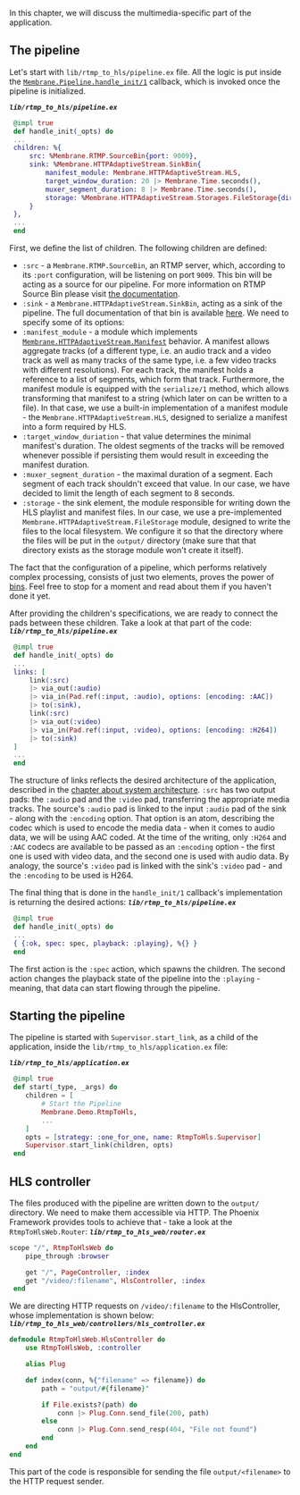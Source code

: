 In this chapter, we will discuss the multimedia-specific part of the application.

## The pipeline

Let's start with `lib/rtmp_to_hls/pipeline.ex` file. All the logic is put inside the [`Membrane.Pipeline.handle_init/1`](https://hexdocs.pm/membrane_core/Membrane.Pipeline.html#c:handle_init/1) callback,
which is invoked once the pipeline is initialized.

**_`lib/rtmp_to_hls/pipeline.ex`_**

```elixir
 @impl true
 def handle_init(_opts) do
 ...
 children: %{
     src: %Membrane.RTMP.SourceBin{port: 9009},
     sink: %Membrane.HTTPAdaptiveStream.SinkBin{
         manifest_module: Membrane.HTTPAdaptiveStream.HLS,
         target_window_duration: 20 |> Membrane.Time.seconds(),
         muxer_segment_duration: 8 |> Membrane.Time.seconds(),
         storage: %Membrane.HTTPAdaptiveStream.Storages.FileStorage{directory: "output"}
     }
 },
 ...
 end
```

First, we define the list of children. The following children are defined:

- `:src` - a `Membrane.RTMP.SourceBin`, an RTMP server, which, according to its `:port` configuration, will be listening on port `9009`. This bin will be acting as a source for our pipeline. For more information on RTMP Source Bin please visit [the documentation](https://hexdocs.pm/membrane_rtmp_plugin/Membrane.RTMP.SourceBin.html).
- `:sink` - a `Membrane.HTTPAdaptiveStream.SinkBin`, acting as a sink of the pipeline. The full documentation of that bin is available [here](https://hexdocs.pm/membrane_http_adaptive_stream_plugin/Membrane.HTTPAdaptiveStream.SinkBin.html). We need to specify some of its options:
- `:manifest_module` - a module which implements [`Membrane.HTTPAdaptiveStream.Manifest`](https://hexdocs.pm/membrane_http_adaptive_stream_plugin/Membrane.HTTPAdaptiveStream.Manifest.html#c:serialize/1) behavior. A manifest allows aggregate tracks (of a different type, i.e. an audio track and a video track as well as many tracks of the same type, i.e. a few video tracks with different resolutions). For each track, the manifest holds a reference to a list of segments, which form that track. Furthermore, the manifest module is equipped with the `serialize/1` method, which allows transforming that manifest to a string (which later on can be written to a file). In that case, we use a built-in implementation of a manifest module - the `Membrane.HTTPAdaptiveStream.HLS`, designed to serialize a manifest into a form required by HLS.
- `:target_window_duriation` - that value determines the minimal manifest's duration. The oldest segments of the tracks will be removed whenever possible if persisting them would result in exceeding the manifest duration.
- `:muxer_segment_duration` - the maximal duration of a segment. Each segment of each track shouldn't exceed that value. In our case, we have decided to limit the length of each segment to 8 seconds.
- `:storage` - the sink element, the module responsible for writing down the HLS playlist and manifest files. In our case, we use a pre-implemented `Membrane.HTTPAdaptiveStream.FileStorage` module, designed to write the files to the local filesystem. We configure it so that the directory where the files will be put in the `output/` directory (make sure that that directory exists as the storage module won't create it itself).

The fact that the configuration of a pipeline, which performs relatively complex processing, consists of just two elements, proves the power of [bins](/basic_pipeline_extension/02_Bin.md). Feel free to stop for a moment and read about them if you haven't done it yet.

After providing the children's specifications, we are ready to connect the pads between these children. Take a look at that part of the code:
**_`lib/rtmp_to_hls/pipeline.ex`_**

```elixir
 @impl true
 def handle_init(_opts) do
 ...
 links: [
     link(:src)
     |> via_out(:audio)
     |> via_in(Pad.ref(:input, :audio), options: [encoding: :AAC])
     |> to(:sink),
     link(:src)
     |> via_out(:video)
     |> via_in(Pad.ref(:input, :video), options: [encoding: :H264])
     |> to(:sink)
 ]
 ...
 end
```

The structure of links reflects the desired architecture of the application, described in the [chapter about system architecture](../videoroom/3_SystemArchitecture.md).
`:src` has two output pads: the `:audio` pad and the `:video` pad, transferring the appropriate media tracks.
The source's `:audio` pad is linked to the input `:audio` pad of the sink - along with the `:encoding` option. That option is an atom, describing the codec which is used to encode the media data - when it comes to audio data,
we will be using AAC coded.
At the time of the writing, only `:H264` and `:AAC` codecs are available to be passed as an `:encoding` option - the first one is used with video data, and the second one is used with audio data.
By analogy, the source's `:video` pad is linked with the sink's `:video` pad - and the `:encoding` to be used is H264.

The final thing that is done in the `handle_init/1` callback's implementation is returning the desired actions:
**_`lib/rtmp_to_hls/pipeline.ex`_**

```elixir
 @impl true
 def handle_init(_opts) do
 ...
 { {:ok, spec: spec, playback: :playing}, %{} }
 end
```

The first action is the `:spec` action, which spawns the children. The second action changes the playback state of the pipeline into the `:playing` - meaning, that data can start flowing through the pipeline.

## Starting the pipeline

The pipeline is started with `Supervisor.start_link`, as a child of the application, inside the `lib/rtmp_to_hls/application.ex` file:

**_`lib/rtmp_to_hls/application.ex`_**

```elixir
 @impl true
 def start(_type, _args) do
    children = [
        # Start the Pipeline
        Membrane.Demo.RtmpToHls,
        ...
    ]
    opts = [strategy: :one_for_one, name: RtmpToHls.Supervisor]
    Supervisor.start_link(children, opts)
 end
```

## HLS controller

The files produced with the pipeline are written down to the `output/` directory. We need to make them accessible via HTTP.
The Phoenix Framework provides tools to achieve that - take a look at the `RtmpToHlsWeb.Router`:
**_`lib/rtmp_to_hls_web/router.ex`_**

```elixir
scope "/", RtmpToHlsWeb do
    pipe_through :browser

    get "/", PageController, :index
    get "/video/:filename", HlsController, :index
 end
 ```

We are directing HTTP requests on `/video/:filename` to the HlsController, whose implementation is shown below:
**_`lib/rtmp_to_hls_web/controllers/hls_controller.ex`_**

```elixir
defmodule RtmpToHlsWeb.HlsController do
    use RtmpToHlsWeb, :controller

    alias Plug

    def index(conn, %{"filename" => filename}) do
        path = "output/#{filename}"

        if File.exists?(path) do
            conn |> Plug.Conn.send_file(200, path)
        else
            conn |> Plug.Conn.send_resp(404, "File not found")
        end
    end
end
```

This part of the code is responsible for sending the file `output/<filename>` to the HTTP request sender.
